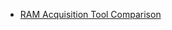 * <a href="https://digitalforensicsurvivalpodcast.com/2016/08/09/dfsp-025-ram-extraction-tools-part-2/">RAM Acquisition Tool Comparison</a>
